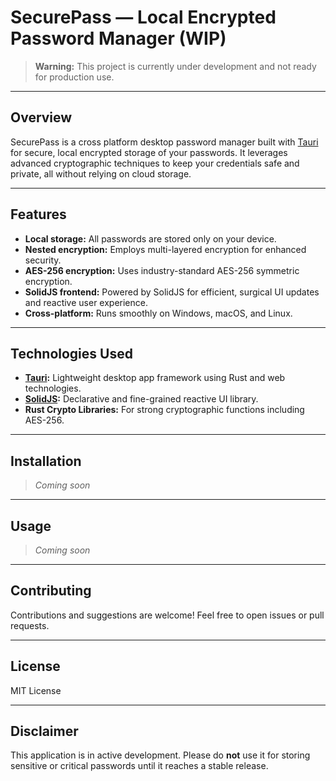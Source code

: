 # SecurePass — Local Encrypted Password Manager (WIP)

> **Warning:** This project is currently under development and not ready for production use.

---

## Overview

SecurePass is a cross platform desktop password manager built with [Tauri](https://tauri.app/) for secure, local encrypted storage of your passwords. It leverages advanced cryptographic techniques to keep your credentials safe and private, all without relying on cloud storage.

---

## Features

- **Local storage:** All passwords are stored only on your device.
- **Nested encryption:** Employs multi-layered encryption for enhanced security.
- **AES-256 encryption:** Uses industry-standard AES-256 symmetric encryption.
- **SolidJS frontend:** Powered by SolidJS for efficient, surgical UI updates and reactive user experience.
- **Cross-platform:** Runs smoothly on Windows, macOS, and Linux.

---

## Technologies Used

- **[Tauri](https://tauri.app/):** Lightweight desktop app framework using Rust and web technologies.
- **[SolidJS](https://www.solidjs.com/):** Declarative and fine-grained reactive UI library.
- **Rust Crypto Libraries:** For strong cryptographic functions including AES-256.

---

## Installation

> _Coming soon_

---

## Usage

> _Coming soon_

---

## Contributing

Contributions and suggestions are welcome! Feel free to open issues or pull requests.

---

## License

MIT License

---

## Disclaimer

This application is in active development. Please do **not** use it for storing sensitive or critical passwords until it reaches a stable release.
